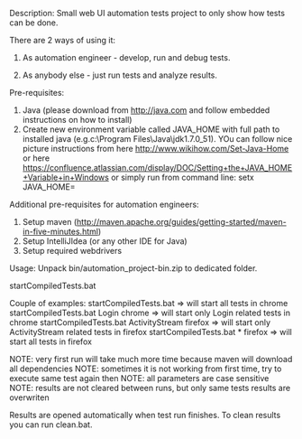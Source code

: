 Description:
Small web UI automation tests project to only show how tests can be done.

There are 2 ways of using it:

1. As automation engineer - develop, run and debug tests.

2. As anybody else - just run tests and analyze results.

Pre-requisites:
1. Java (please download from http://java.com and follow embedded instructions on how to install)
2. Create new environment variable called JAVA_HOME with full path to installed java (e.g.c:\Program Files\Java\jdk1.7.0_51). YOu can follow nice picture instructions from here http://www.wikihow.com/Set-Java-Home or here https://confluence.atlassian.com/display/DOC/Setting+the+JAVA_HOME+Variable+in+Windows or simply run from command line: setx JAVA_HOME=<your path to java>

Additional pre-requisites for automation engineers:
1. Setup maven (http://maven.apache.org/guides/getting-started/maven-in-five-minutes.html)
2. Setup IntelliJIdea (or any other IDE for Java)
3. Setup required webdrivers

Usage:
Unpack bin/automation_project-bin.zip to dedicated folder.

startCompiledTests.bat <module> <browser>

Couple of examples: 
	startCompiledTests.bat 						=> will start all tests in chrome
	startCompiledTests.bat Login chrome			=> will start only Login related tests in chrome
	startCompiledTests.bat ActivityStream firefox	=> will start only ActivityStream related tests in firefox
	startCompiledTests.bat * firefox			=> will start all tests in firefox

NOTE: very first run will take much more time because maven will download all dependencies
NOTE: sometimes it is not working from first time, try to execute same test again then
NOTE: all parameters are case sensitive
NOTE: results are not cleared between runs, but only same tests results are overwriten


Results are opened automatically when test run finishes. 
To clean results you can run clean.bat.